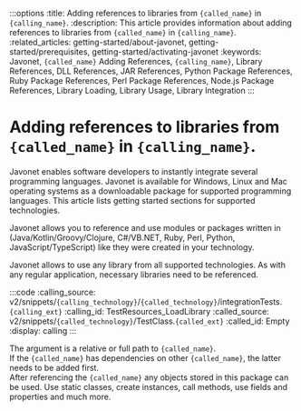 :::options
:title: Adding references to libraries from `{called_name}` in `{calling_name}`.
:description: This article provides information about adding references to libraries from `{called_name}` in `{calling_name}`.
:related_articles: getting-started/about-javonet, getting-started/prerequisites, getting-started/activating-javonet
:keywords: Javonet, `{called_name}` Adding References, `{calling_name}`, Library References, DLL References, JAR References, Python Package References, Ruby Package References, Perl Package References, Node.js Package References, Library Loading, Library Usage, Library Integration
:::

# Adding references to libraries from `{called_name}` in `{calling_name}`.

Javonet enables software developers to instantly integrate several programming languages. Javonet is available for Windows, Linux and Mac operating systems as a downloadable package for supported programming languages. This article lists getting started sections for supported technologies.  
  
Javonet allows you to reference and use modules or packages written in (Java/Kotlin/Groovy/Clojure, C#/VB.NET, Ruby, Perl, Python, JavaScript/TypeScript) like they were created in your technology.  

Javonet allows to use any library from all supported technologies. As with any regular application, necessary libraries need to be referenced.

:::code
:calling_source: v2/snippets/`{calling_technology}`/`{called_technology}`/integrationTests.`{calling_ext}`
:calling_id: TestResources_LoadLibrary
:called_source: v2/snippets/`{called_technology}`/TestClass.`{called_ext}`
:called_id: Empty
:display: calling
:::

The argument is a relative or full path to `{called_name}`.  
If the `{called_name}` has dependencies on other `{called_name}`, the latter needs to be added first.  
After referencing the `{called_name}` any objects stored in this package can be used. 
Use static classes, create instances, call methods, use fields and properties and much more.
